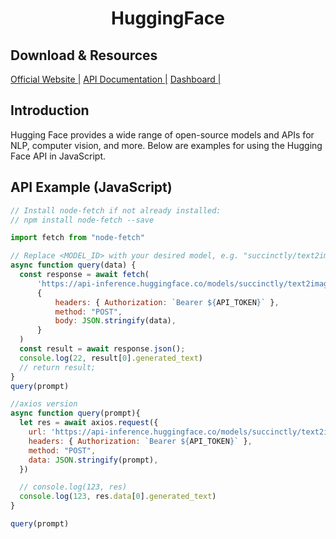 # <center>HuggingFace</center>

## Download & Resources
[Official Website |](https://huggingface.co)
[API Documentation |](https://huggingface.co/docs/api-inference/index)
[Dashboard |](https://api-inference.huggingface.co/dashboard/usage)

## Introduction
Hugging Face provides a wide range of open-source models and APIs for NLP, computer vision, and more. Below are examples for using the Hugging Face API in JavaScript.

## API Example (JavaScript)
```js
// Install node-fetch if not already installed:
// npm install node-fetch --save

import fetch from "node-fetch"

// Replace <MODEL_ID> with your desired model, e.g. "succinctly/text2image-prompt-generator"
async function query(data) {
  const response = await fetch(
      'https://api-inference.huggingface.co/models/succinctly/text2image-prompt-generator',
      {
          headers: { Authorization: `Bearer ${API_TOKEN}` },
          method: "POST",
          body: JSON.stringify(data),
      }
  )
  const result = await response.json();
  console.log(22, result[0].generated_text)
  // return result;
}
query(prompt)

//axios version
async function query(prompt){
  let res = await axios.request({
    url: 'https://api-inference.huggingface.co/models/succinctly/text2image-prompt-generator',
    headers: { Authorization: `Bearer ${API_TOKEN}` },
    method: "POST",
    data: JSON.stringify(prompt),
  })

  // console.log(123, res) 
  console.log(123, res.data[0].generated_text) 
}

query(prompt)
```
